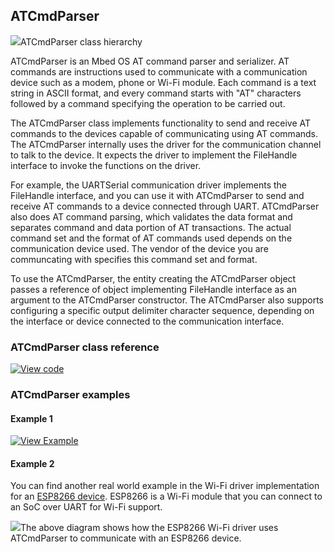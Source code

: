 ## ATCmdParser

<span class="images">![](https://os.mbed.com/docs/v5.10/mbed-os-api-doxy/classmbed_1_1_a_t_cmd_parser.png)<span>ATCmdParser class hierarchy</span></span>

ATCmdParser is an Mbed OS AT command parser and serializer. AT commands are instructions used to communicate with a communication device such as a modem, phone or Wi-Fi module. Each command is a text string in ASCII format, and every command starts with "AT" characters followed by a command specifying the operation to be carried out.

The ATCmdParser class implements functionality to send and receive AT commands to the devices capable of communicating using AT commands. The ATCmdParser internally uses the driver for the communication channel to talk to the device. It expects the driver to implement the FileHandle interface to invoke the functions on the driver.

For example, the UARTSerial communication driver implements the FileHandle interface, and you can use it with ATCmdParser to send and receive AT commands to a device connected through UART. ATCmdParser also does AT command parsing, which validates the data format and separates command and data portion of AT transactions. The actual command set and the format of AT commands used depends on the communication device used. The vendor of the device you are communcating with specifies this command set and format.

To use the ATCmdParser, the entity creating the ATCmdParser object passes a reference of object implementing FileHandle interface as an argument to the ATCmdParser constructor. The ATCmdParser also supports configuring a specific output delimiter character sequence, depending on the interface or device connected to the communication interface.

### ATCmdParser class reference

[![View code](https://www.mbed.com/embed/?type=library)](https://os.mbed.com/docs/v5.10/mbed-os-api-doxy/classmbed_1_1_a_t_cmd_parser.html)

### ATCmdParser examples

#### Example 1

[![View Example](https://www.mbed.com/embed/?url=https://github.com/ARMmbed/mbed-os-example-atcmdparser)](https://github.com/ARMmbed/mbed-os-example-atcmdparser/blob/master/main.cpp)

#### Example 2

You can find another real world example in the Wi-Fi driver implementation for an [ESP8266 device](https://github.com/ARMmbed/mbed-os/tree/master/components/wifi/esp8266-driver). ESP8266 is a Wi-Fi module that you can connect to an SoC over UART for Wi-Fi support.

<span class="images">![](https://s3-us-west-2.amazonaws.com/mbed-os-docs-images/atcmdparser_esp8266.png)<span>The above diagram shows how the ESP8266 Wi-Fi driver uses ATCmdParser to communicate with an ESP8266 device.</span></span>
